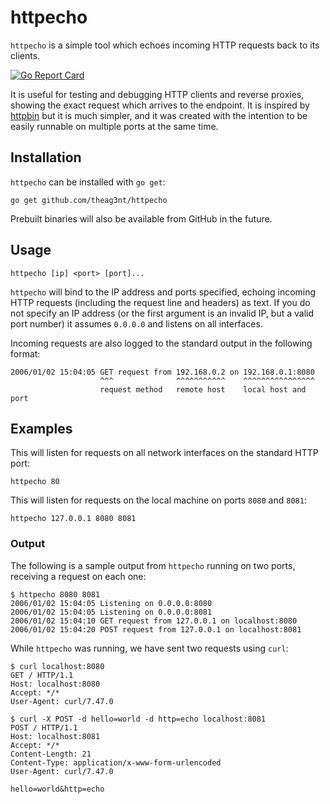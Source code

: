 # httpecho

`httpecho` is a simple tool which echoes incoming HTTP requests back to its clients.

[![Go Report Card](https://goreportcard.com/badge/github.com/theag3nt/httpecho)](https://goreportcard.com/report/github.com/theag3nt/httpecho)

It is useful for testing and debugging HTTP clients and reverse proxies, showing the exact request which arrives to the endpoint. It is inspired by [httpbin](https://github.com/kennethreitz/httpbin) but it is much simpler, and it was created with the intention to be easily runnable on multiple ports at the same time.

## Installation

`httpecho` can be installed with `go get`:

    go get github.com/theag3nt/httpecho

Prebuilt binaries will also be available from GitHub in the future.

## Usage

    httpecho [ip] <port> [port]...

`httpecho` will bind to the IP address and ports specified, echoing incoming HTTP requests (including the request line and headers) as text. If you do not specify an IP address (or the first argument is an invalid IP, but a valid port number) it assumes `0.0.0.0` and listens on all interfaces.

Incoming requests are also logged to the standard output in the following format:

    2006/01/02 15:04:05 GET request from 192.168.0.2 on 192.168.0.1:8080
                        ^^^              ^^^^^^^^^^^    ^^^^^^^^^^^^^^^^
                        request method   remote host    local host and port
## Examples

This will listen for requests on all network interfaces on the standard HTTP port:

    httpecho 80

This will listen for requests on the local machine on ports `8080` and `8081`:

    httpecho 127.0.0.1 8080 8081

### Output

The following is a sample output from `httpecho` running on two ports, receiving a request on each one:

    $ httpecho 8080 8081
    2006/01/02 15:04:05 Listening on 0.0.0.0:8080
    2006/01/02 15:04:05 Listening on 0.0.0.0:8081
    2006/01/02 15:04:10 GET request from 127.0.0.1 on localhost:8080
    2006/01/02 15:04:20 POST request from 127.0.0.1 on localhost:8081

While `httpecho` was running, we have sent two requests using `curl`:

    $ curl localhost:8080
    GET / HTTP/1.1
    Host: localhost:8080
    Accept: */*
    User-Agent: curl/7.47.0
    
    $ curl -X POST -d hello=world -d http=echo localhost:8081
    POST / HTTP/1.1
    Host: localhost:8081
    Accept: */*
    Content-Length: 21
    Content-Type: application/x-www-form-urlencoded
    User-Agent: curl/7.47.0
    
    hello=world&http=echo
